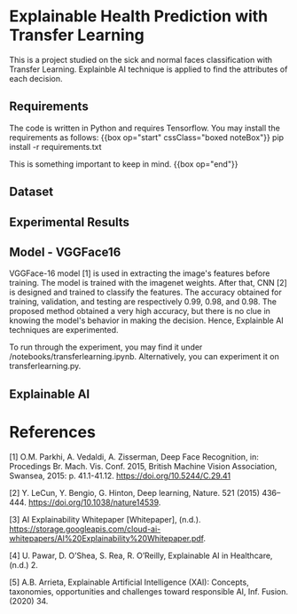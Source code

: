 # Explainable Health Prediction with Transfer Learning
This is a project studied on the sick and normal faces classification with Transfer Learning. Explainble AI technique is applied to find the attributes of each decision.

## Requirements
The code is written in Python and requires Tensorflow. You may install the requirements as follows:
{{box op="start" cssClass="boxed noteBox"}}
pip install -r requirements.txt

This is something important to keep in mind.
{{box op="end"}}

## Dataset

## Experimental Results

## Model - VGGFace16
VGGFace-16 model [1] is used in extracting the image's features before training. The model is trained with the imagenet weights. After that, CNN [2] is designed and trained to classify the features. The accuracy obtained for training, validation, and testing are respectively 0.99, 0.98, and 0.98. The proposed method obtained a very high accuracy, but there is no clue in knowing the model's behavior in making the decision. Hence, Explainble AI techniques are experimented.

To run through the experiment, you may find it under /notebooks/transferlearning.ipynb. Alternatively, you can experiment it on transferlearning.py. 

## Explainable AI

# References

[1] O.M. Parkhi, A. Vedaldi, A. Zisserman, Deep Face Recognition, in: Procedings Br. Mach. Vis. Conf. 2015, British Machine Vision Association, Swansea, 2015: p. 41.1-41.12. https://doi.org/10.5244/C.29.41

[2] Y. LeCun, Y. Bengio, G. Hinton, Deep learning, Nature. 521 (2015) 436–444. https://doi.org/10.1038/nature14539.

[3]	AI Explainability Whitepaper [Whitepaper], (n.d.). https://storage.googleapis.com/cloud-ai-whitepapers/AI%20Explainability%20Whitepaper.pdf.

[4]	U. Pawar, D. O’Shea, S. Rea, R. O’Reilly, Explainable AI in Healthcare, (n.d.) 2.

[5]	A.B. Arrieta, Explainable Artificial Intelligence (XAI): Concepts, taxonomies, opportunities and challenges toward responsible AI, Inf. Fusion. (2020) 34.

